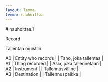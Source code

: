 ```yaml
---
layout: lemma
lemma: nauhoittaa
---
```


<div class="sense">
# <span class="sensename">nauhoittaa.1</span>

<span class="description">Record</span>

<span class="description">Tallentaa muistiin</span>

A0 | Entity who records |   | Taho, joka tallentaa |  
A1 | Thing recorded |   | Asia, joka tallennetaan |  
A2 | Instrument |   | Tallennusväline |  
A3 | Destination |   | Tallennuspaikka |  

</div>


